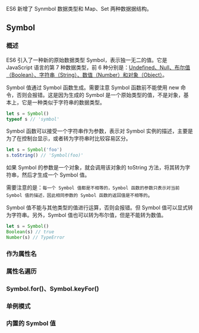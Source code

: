 ES6 新增了 Synmbol 数据类型和 Map、Set 两种数据据结构。<!-- more -->

## Symbol

### 概述

ES6 引入了一种新的原始数据类型 Symbol，表示独一无二的值。它是 JavaScript 语言的第 7 种数据类型，前 6 种分别是：[Undefined、Null、布尔值（Boolean）、字符串（String）、数值（Number）和对象（Object）](https://developer.mozilla.org/zh-CN/docs/Web/JavaScript/Data_structures)。

Symbol 值通过 Symbol 函数生成。需要注意 Symbol 函数前不能使用 new 命令，否则会报错。这是因为生成的 Symbol 是一个原始类型的值，不是对象，基本上，它是一种类似于字符串的数据类型。

```javascript
let s = Symbol()
typeof s // 'symbol'
```

Symbol 函数可以接受一个字符串作为参数，表示对 Symbol 实例的描述，主要是为了在控制台显示，或者转为字符串时比较容易区分。

```javascript
let s = Symbol('foo')
s.toString() // 'Symbol(foo)'
```

如果 Symbol 的参数是一个对象，就会调用该对象的 toString 方法，将其转为字符串，然后才生成一个 Symbol 值。

需要注意的是：`每一个 Symbol 值都是不相等的，Symbol 函数的参数只表示对当前 Symbol 值的描述，因此相同参数的 Symbol 函数的返回值是不相等的`。

Symbol 值不能与其他类型的值进行运算，否则会报错。但 Symbol 值可以显式转为字符串。另外，Symbol 值也可以转为布尔值，但是不能转为数值。

```javascript
let s = Symbol()
Boolean(s) // true
Number(s) // TypeError
```

### 作为属性名

### 属性名遍历

### Symbol.for()、Symbol.keyFor()

### 单例模式

### 内置的 Symbol 值